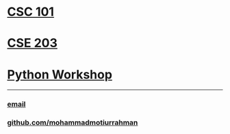 # [CSC 101](https://mohammadmotiurrahman.github.io/csc101)
# [CSE 203](https://mohammadmotiurrahman.github.io/cse203)
# [Python Workshop](https://mohammadmotiurrahman.github.io/python)

* * *

### [email](mailto:mohammadmotiurrahman@gmail.com)
### [github.com/mohammadmotiurrahman](https://github.com/mohammadmotiurrahman)
